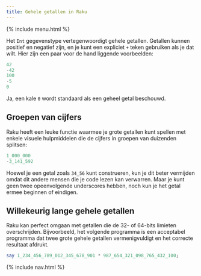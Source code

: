 ```yaml
---
title: Gehele getallen in Raku
---
```


{% include menu.html %}

Het `Int` gegevenstype vertegenwoordigt gehele getallen. Getallen kunnen positief en negatief zijn, en je kunt een expliciet `+` teken gebruiken als je dat wilt. Hier zijn een paar voor de hand liggende voorbeelden:

```raku
42
-42
100
-5
0
```

Ja, een kale `0` wordt standaard als een geheel getal beschouwd.

## Groepen van cijfers

Raku heeft een leuke functie waarmee je grote getallen kunt spellen met enkele visuele hulpmiddelen die de cijfers in groepen van duizenden splitsen:

```raku
1_000_000
-3_141_592
```

Hoewel je een getal zoals `34_56` kunt construeren, kun je dit beter vermijden omdat dit andere mensen die je code lezen kan verwarren. Maar je kunt geen twee opeenvolgende underscores hebben, noch kun je het getal ermee beginnen of eindigen.

## Willekeurig lange gehele getallen

Raku kan perfect omgaan met getallen die de 32- of 64-bits limieten overschrijden. Bijvoorbeeld, het volgende programma is een acceptabel programma dat twee grote gehele getallen vermenigvuldigt en het correcte resultaat afdrukt.

```raku
say 1_234_456_789_012_345_678_901 * 987_654_321_098_765_432_100;
```

{% include nav.html %}
